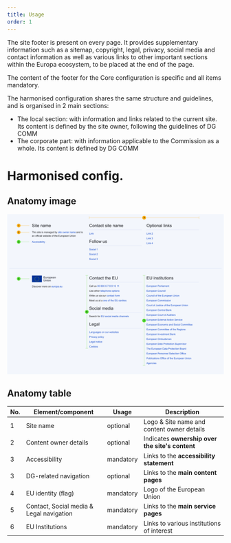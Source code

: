 ```yaml
---
title: Usage
order: 1
---
```

The site footer is present on every page. It provides supplementary information such as a sitemap, copyright, legal, privacy, social media and contact information as well as various links to other important sections within the Europa ecosystem, to be placed at the end of the page.

The content of the footer for the Core configuration is specific and all items mandatory.

The harmonised configuration shares the same structure and guidelines, and is organised in 2 main sections:

- The local section: with information and links related to the current site. Its content is defined by the site owner, following the guidelines of DG COMM
- The corporate part: with information applicable to the Commission as a whole. Its content is defined by DG COMM

# Harmonised config.

## Anatomy image

![](/cms-images/eu-harm.png)

## Anatomy table

| No. | Element/component                        | Usage     | Description                                     |
| --- | ---------------------------------------- | --------- | ----------------------------------------------- |
| 1   | Site name                                | optional  | Logo & Site name and content owner details      |
| 2   | Content owner details                    | optional  | Indicates **ownership over the site's content** |
| 3   | Accessibility                            | mandatory | Links to the **accessibility statement**        |
| 3   | DG-related navigation                    | optional  | Links to the **main content pages**             |
| 4   | EU identity (flag)                       | mandatory | Logo of the European Union                      |
| 5   | Contact, Social media & Legal navigation | mandatory | Links to the **main service pages**             |
| 6   | EU Institutions                          | mandatory | Links to various institutions of interest       |
